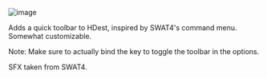 ![image](https://github.com/dastrukar/hdest-toolbar/assets/32709291/e414b6e9-9864-47e8-8e20-83c0ef84f6c6)

Adds a quick toolbar to HDest, inspired by SWAT4's command menu.
Somewhat customizable.

Note: Make sure to actually bind the key to toggle the toolbar in the options.

SFX taken from SWAT4.
